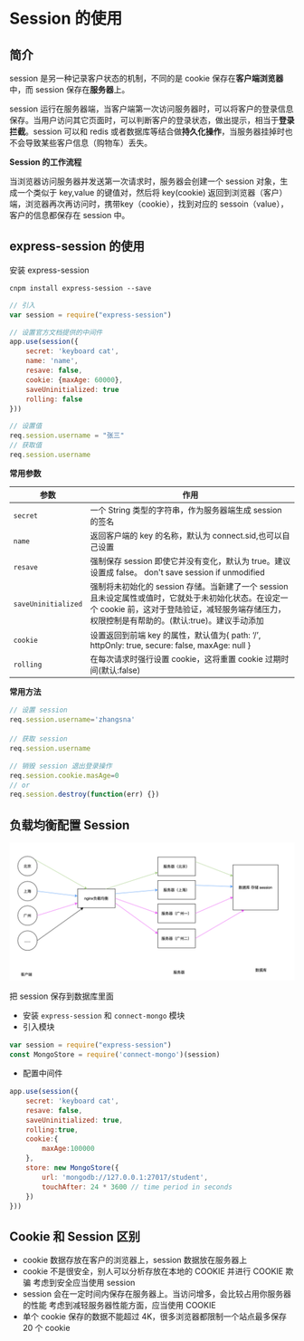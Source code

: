 # Session 的使用

## 简介

session 是另一种记录客户状态的机制，不同的是 cookie 保存在**客户端浏览器**中，而 session 保存在**服务器**上。

session 运行在服务器端，当客户端第一次访问服务器时，可以将客户的登录信息保存。当用户访问其它页面时，可以判断客户的登录状态，做出提示，相当于**登录拦截**。session 可以和 redis 或者数据库等结合做**持久化操作**，当服务器挂掉时也不会导致某些客户信息（购物车）丢失。

**Session 的工作流程**

当浏览器访问服务器并发送第一次请求时，服务器会创建一个 session 对象，生成一个类似于 key,value 的键值对，然后将 key(cookie) 返回到浏览器（客户）端，浏览器再次再访问时，携带key（cookie），找到对应的 sessoin（value），客户的信息都保存在 session 中。

## express-session 的使用

安装 express-session

```
cnpm install express-session --save
```

```js
// 引入 
var session = require("express-session")
```

```js
// 设置官方文档提供的中间件
app.use(session({
    secret: 'keyboard cat',
    name: 'name',
    resave: false, 
    cookie: {maxAge: 60000},
    saveUninitialized: true
    rolling: false
}))
```

```js
// 设置值
req.session.username = "张三"
// 获取值 
req.session.username
```

**常用参数**

|参数|作用|
|---|---|
|`secret`|一个 String 类型的字符串，作为服务器端生成 session 的签名|
|`name`|返回客户端的 key 的名称，默认为 connect.sid,也可以自己设置|
|`resave`|强制保存 session 即使它并没有变化，默认为 true。建议设置成 false。 don't save session if unmodified|
|`saveUninitialized`|强制将未初始化的 session 存储。当新建了一个 session 且未设定属性或值时，它就处于未初始化状态。在设定一个 cookie 前，这对于登陆验证，减轻服务端存储压力，权限控制是有帮助的。(默认:true)。建议手动添加|
|`cookie`|设置返回到前端 key 的属性，默认值为{ path: ‘/’, httpOnly: true, secure: false, maxAge: null }|
|`rolling`|在每次请求时强行设置 cookie，这将重置 cookie 过期时间(默认:false)|


**常用方法**

```js
// 设置 session
req.session.username='zhangsna'

// 获取 session
req.session.username
```

```js
// 销毁 session 退出登录操作
req.session.cookie.masAge=0
// or
req.session.destroy(function(err) {})
```

## 负载均衡配置 Session

![image](https://github.com/huabinzhang427/Doc-Zhang/blob/master/NodeJs/images/WX20190404-150847@2x.png)

把 session 保存到数据库里面

* 安装 `express-session` 和 `connect-mongo` 模块
* 引入模块

```js
var session = require("express-session")
const MongoStore = require('connect-mongo')(session)
```
* 配置中间件

```js
app.use(session({
    secret: 'keyboard cat',
    resave: false,
    saveUninitialized: true,
    rolling:true,
    cookie:{
        maxAge:100000
    },
    store: new MongoStore({
        url: 'mongodb://127.0.0.1:27017/student',
        touchAfter: 24 * 3600 // time period in seconds
    })
}))
```

## Cookie 和 Session 区别

* cookie 数据存放在客户的浏览器上，session 数据放在服务器上
* cookie 不是很安全，别人可以分析存放在本地的 COOKIE 并进行 COOKIE 欺骗 考虑到安全应当使用 session
* session 会在一定时间内保存在服务器上。当访问增多，会比较占用你服务器的性能 考虑到减轻服务器性能方面，应当使用 COOKIE
* 单个 cookie 保存的数据不能超过 4K，很多浏览器都限制一个站点最多保存 20 个 cookie

